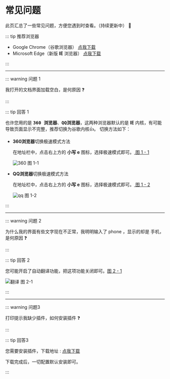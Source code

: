 # 常见问题

此页汇总了一些常见问题，方便您遇到时查看。（持续更新中）​ :crossed_fingers:

::: tip 推荐浏览器

* Google Chrome（谷歌浏览器） [点我下载](https://www.google.cn/chrome/)
* Microsoft Edge（新版 **IE** 浏览器） [点我下载](https://www.microsoftedgeinsider.com/zh-cn/download/)

:::

---

::: warning 问题 1

我打开的文档界面加载空白，是何原因  :question:

:::

::: tip 回答 1

也许您用的是 **<kbd>360 浏览器</kbd>**、**<kbd>QQ浏览器</kbd>**，这两种浏览器默认的是 **IE** 内核，有可能导致页面显示不完整，推荐切换为谷歌内核:+1:。 切换方法如下：

* **360浏览器**切换极速模式方法

  在地址栏中，点击右上方的 **小写 e** 图标，选择极速模式即可。[ 图 1 - 1](/baseConfig/FAQ/360.png)

  <div class="fy-show-img">
      <img src="\baseConfig\FAQ\360.png" alt="360" />
      <span>图 1-1</span>
  </div>

* **QQ浏览器**切换极速模式方法

  在地址栏中，点击右上方的 **小写 e** 图标，选择极速模式即可。[ 图 1 - 2](/baseConfig/FAQ/qq.png)

  <div class="fy-show-img">
      <img src="\baseConfig\FAQ\qq.png" alt="qq" />
      <span>图 1-2</span>
  </div>

:::

---

::: warning 问题 2

为什么我的界面有些文字现在不正常，我明明输入了 phone ，显示的却是 手机，是何原因 :question:

:::

::: tip 回答 2

您可能开启了自动翻译功能，把这项功能关闭即可。[图 2 - 1](/baseConfig/FAQ/translation.png)

<div class="fy-show-img">
    <img src="\baseConfig\FAQ\translation.png" alt="翻译" />
    <span>图 2-1</span>
</div>

:::

---

::: warning 问题3

打印提示我缺少插件，如何安装插件 :question:

:::

::: tip 回答3

您需要安装插件，下载地址 : [点我下载](/tools/Setup_for_Win32NT.exe)

下载完成后，一切配置默认安装即可。

:::